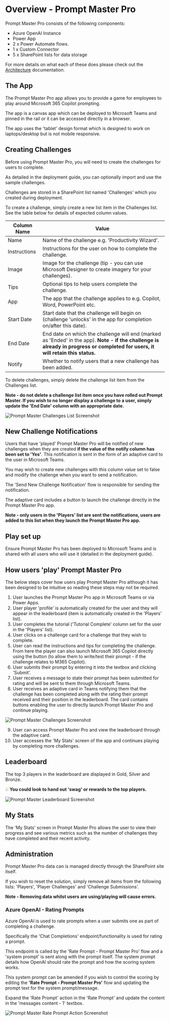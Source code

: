 # Overview - Prompt Master Pro

Prompt Master Pro consists of the following components:

- Azure OpenAI Instance
- Power App
- 2 x Power Automate flows.
- 1 x Custom Connector
- 5 x SharePoint lists for data storage

For more details on what each of these does please check out the [Architecture](Architecture.md) documentation.

## The App

The Prompt Master Pro app allows you to provide a game for employees to play around Microsoft 365 Copilot prompting.

The app is a canvas app which can be deployed to Microsoft Teams and pinned in the rail or it can be accessed directly in a browser. 

The app uses the 'tablet' design format which is designed to work on laptops/desktop but is not mobile responsive.

## Creating Challenges

Before using Prompt Master Pro, you will need to create the challenges for users to complete.

As detailed in the deployment guide, you can optionally import and use the sample challenges.

Challenges are stored in a SharePoint list named 'Challenges' which you created during deployment.

To create a challenge, simply create a new list item in the Challenges list. See the table below for details of expected column values.

| Column Name    | Value | 
| -------- | ------- |
| Name  | Name of the challenge e.g. 'Productivity Wizard'.
| Instructions | Instructions for the user on how to complete the challenge.
| Image | Image for the challenge (tip - you can use Microsoft Designer to create imagery for your challenges).
| Tips    | Optional tips to help users complete the challenge.  | 
| App    | The app that the challenge applies to e.g. Copilot, Word, PowerPoint etc.
| Start Date | Start date that the challenge will begin on (challenge 'unlocks' in the app for completion on/after this date).
| End Date | End date on which the challenge will end (marked as 'Ended' in the app). **Note - if the challenge is already in progress or completed for users, it will retain this status.**
| Notify | Whether to notify users that a new challenge has been added.

To delete challenges, simply delete the challenge list item from the Challenges list. 

**Note - do not delete a challenge list item once you have rolled out Prompt Master. If you wish to no longer display a challenge to a user, simply update the 'End Date' column with an appropriate date.**

<img src="https://github.com/pnp/prompt-master/blob/main/Documentation/Images/promptmaster-challenges-list-screenshot.png?raw=true" alt="Prompt Master Challenges List Screenshot"><br/>

## New Challenge Notifications

Users that have 'played' Prompt Master Pro will be notified of new challenges when they are created **if the value of the notify column has been set to 'Yes'**. This notification is sent in the form of an adaptive card to the user in Microsoft Teams.

You may wish to create new challenges with this column value set to false and modify the challenge when you want to send a notification.

The 'Send New Challenge Notification' flow is responsible for sending the notification. 

The adaptive card includes a button to launch the challenge directly in the Prompt Master Pro app. 

**Note - only users in the 'Players' list are sent the notifications, users are added to this list when they launch the Prompt Master Pro app.**

## Play set up

Ensure Prompt Master Pro has been deployed to Microsoft Teams and is shared with all users who will use it (detailed in the deployment guide).

## How users 'play' Prompt Master Pro

The below steps cover how users play Prompt Master Pro although it has been designed to be intuitive so reading these steps may not be required.

1. User launches the Prompt Master Pro app in Microsoft Teams or via Power Apps.
2. User player 'profile' is automatically created for the user and they will appear in the leaderboard (item is automatically created in the 'Players' list).
3. User completes the tutorial ('Tutorial Complete' column set for the user in the 'Players' list).
4. User clicks on a challenge card for a challenge that they wish to complete.
5. User can read the instructions and tips for completing the challenge. From here the player can also launch Microsoft 365 Copilot directly using the button (to allow them to write/test their prompt - if the challenge relates to M365 Copilot).
6. User submits their prompt by entering it into the textbox and clicking 'Submit'.
7. User receives a message to state their prompt has been submitted for rating and will be sent to them through Microsoft Teams.
8. User receives an adaptive card in Teams notifying them that the challenge has been completed along with the rating their prompt received and their position in the leaderboard. The card contains buttons enabling the user to directly launch Prompt Master Pro and continue playing. 

<img src="https://github.com/pnp/prompt-master/blob/main/Documentation/Images/promptmaster-challenges-screenshot.png?raw=true" alt="Prompt Master Challenges Screenshot"><br/>

9. User can access Prompt Master Pro and view the leaderboard through the adaptive card.
10. User accesses the 'My Stats' screen of the app and continues playing by completing more challenges.

## Leaderboard

The top 3 players in the leaderboard are displayed in Gold, Silver and Bronze.

💡 **You could look to hand out 'swag' or rewards to the top players.**

<img src="https://github.com/pnp/prompt-master/blob/main/Documentation/Images/promptmaster-leaderboard-screenshot.png?raw=true" alt="Prompt Master Leaderboard Screenshot"><br/>

## My Stats

The 'My Stats' screen in Prompt Master Pro allows the user to view their progress and see various metrics such as the number of challenges they have completed and their recent activity.

## Administration

Prompt Master Pro data can is managed directly through the SharePoint site itself.

If you wish to reset the solution, simply remove all items from the following lists: 'Players', 'Player Challenges' and 'Challenge Submissions'. 

**Note - Removing data whilst users are using/playing will cause errors.**

### Azure OpenAI - Rating Prompts

Azure OpenAI is used to rate prompts when a user submits one as part of completing a challenge.

Specifically the 'Chat Completions' endpoint/functionality is used for rating a prompt.

This endpoint is called by the 'Rate Prompt - Prompt Master Pro' flow and a 'system prompt' is sent along with the prompt itself. The system prompt details how OpenAI should rate the prompt and how the scoring system works.

This system prompt can be amended if you wish to control the scoring by editing the **'Rate Prompt - Prompt Master Pro'** flow and updating the prompt text for the system prompt/message.

Expand the 'Rate Prompt' action in the 'Rate Prompt' and update the content in the 'messages content - 1' textbox.

<img src="https://github.com/pnp/prompt-master/blob/main/Documentation/Images/promptmaster-rating-systemprompt-screenshot.png?raw=true" alt="Prompt Master Rate Prompt Action Screenshot"><br/>






